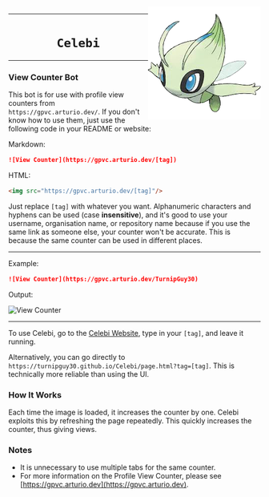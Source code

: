 <img align="right" src="logo.png">
<hr>
<h1 align="center"><code>Celebi</code></h1>
<hr>

### View Counter Bot

This bot is for use with profile view counters from `https://gpvc.arturio.dev/`. If you don't know how to use them, just use the following code in your README or website:

Markdown:

```markdown
![View Counter](https://gpvc.arturio.dev/[tag])
```

HTML:

```html
<img src="https://gpvc.arturio.dev/[tag]"/>
```

Just replace `[tag]` with whatever you want. Alphanumeric characters and hyphens can be used (case **insensitive**), and it's good to use your username, organisation name, or repository name because if you use the same link as someone else, your counter won't be accurate. This is because the same counter can be used in different places.

---

Example:

```markdown
![View Counter](https://gpvc.arturio.dev/TurnipGuy30)
```

Output:

![View Counter](https://gpvc.arturio.dev/TurnipGuy30 "![View Counter](https://gpvc.arturio.dev/TurnipGuy30)")

---

To use Celebi, go to the [Celebi Website](https://turnipguy30.github.io/Celebi/ "Celebi Website"), type in your `[tag]`, and leave it running.

Alternatively, you can go directly to `https://turnipguy30.github.io/Celebi/page.html?tag=[tag]`. This is technically more reliable than using the UI.

### How It Works

Each time the image is loaded, it increases the counter by one. Celebi exploits this by refreshing the page repeatedly. This quickly increases the counter, thus giving views.

### Notes

- It is unnecessary to use multiple tabs for the same counter.
- For more information on the Profile View Counter, please see [https://gpvc.arturio.dev](https://gpvc.arturio.dev).
